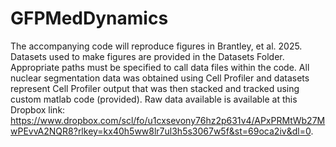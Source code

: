 # GFPMedDynamics

The accompanying code will reproduce figures in Brantley, et al. 2025. Datasets used to make figures are provided in the Datasets Folder. Appropriate paths must be specified to call data files within the code. All nuclear segmentation data was obtained using Cell Profiler and datasets represent Cell Profiler output that was then stacked and tracked using custom matlab code (provided). Raw data available is available at this Dropbox link: https://www.dropbox.com/scl/fo/u1cxsevony76hz2p631v4/APxPRMtWb27MwPEvvA2NQR8?rlkey=kx40h5ww8lr7ul3h5s3067w5f&st=69oca2iv&dl=0.


